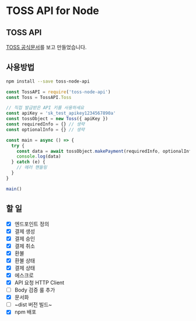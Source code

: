 # TOSS API for Node

## TOSS API

[TOSS 공식문서](https://tossdev.github.io/gettingstarted.html)를 보고 만들었습니다.

## 사용방법

```bash
npm install --save toss-node-api
```

```js
const TossAPI = require('toss-node-api')
const Toss = TossAPI.Toss

// 직접 발급받은 API 키를 사용하세요
const apiKey = 'sk_test_apikey1234567890a'
const tossObject = new Toss({ apiKey })
const requiredInfo = {} // 생략
const optionalInfo = {} // 생략

const main = async () => {
  try {
    const data = await tossObject.makePayment(requiredInfo, optionalInfo)
    console.log(data)
  } catch (e) {
    // 에러 핸들링
  }
}

main()
```

## 할 일

- [x] 엔드포인트 정의
- [x] 결제 생성
- [x] 결제 승인
- [x] 결제 취소
- [x] 환불
- [x] 환불 상태
- [x] 결제 상태
- [x] 에스크로
- [x] API 요청 HTTP Client
- [ ] Body 검증 룰 추가
- [x] 문서화
- [ ] ~dist 버전 빌드~
- [x] npm 배포

